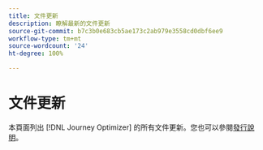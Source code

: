 ```yaml
---
title: 文件更新
description: 瞭解最新的文件更新
source-git-commit: b7c3b0e683cb5ae173c2ab979e3558cd0dbf6ee9
workflow-type: tm+mt
source-wordcount: '24'
ht-degree: 100%

---
```



# 文件更新

本頁面列出 [!DNL Journey Optimizer] 的所有文件更新。您也可以參閱[發行說明](release-notes.md)。